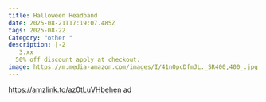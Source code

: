 ```yaml
---
title: Halloween Headband
date: 2025-08-21T17:19:07.485Z
tags: 2025-08-22
Category: "other "
description: |-2
   3.xx
  50% off discount apply at checkout.
image: https://m.media-amazon.com/images/I/41nOpcDfmJL._SR400,400_.jpg
---
```

https://amzlink.to/az0tLuVHbehen     ad